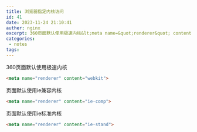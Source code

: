 ```yaml
---
title: 浏览器指定内核访问
id: 41
date: 2023-11-24 21:10:41
auther: nginx
excerpt: 360页面默认使用极速内核&lt;meta name=&quot;renderer&quot; content=&quot;webkit&quot;&gt;页面默认使用ie兼容内核&lt;meta name=&quot;renderer&quot; content=&quot;ie-comp&quo
categories:
 - notes
tags: 
---
```


360页面默认使用极速内核
```html
<meta name="renderer" content="webkit">
```
页面默认使用ie兼容内核
```html
<meta name="renderer" content="ie-comp">
```
页面默认使用ie标准内核
```html
<meta name="renderer" content="ie-stand">
```